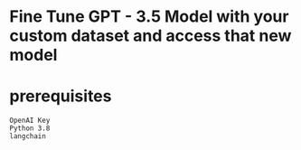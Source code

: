 # Fine Tune GPT - 3.5 Model with your custom dataset and access that new model

# prerequisites

```
OpenAI Key
Python 3.8
langchain
```